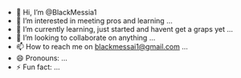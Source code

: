 - 👋 Hi, I’m @BlackMessia1
- 👀 I’m interested in meeting pros and learning  ...
- 🌱 I’m currently learning, just started and havent get a graps yet ...
- 💞️ I’m looking to collaborate on anything ...
- 📫 How to reach me on blackmessai1@gmail.com ...
- 😄 Pronouns: ...
- ⚡ Fun fact: ...

<!---
BlackMessia1/BlackMessia1 is a ✨ special ✨ repository because its `README.md` (this file) appears on your GitHub profile.
You can click the Preview link to take a look at your changes.
--->
